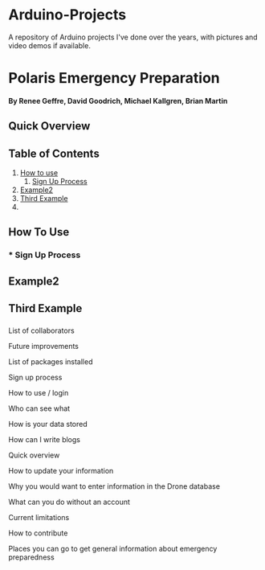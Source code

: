 # Arduino-Projects
A repository of Arduino projects I've done over the years, with pictures and video demos if available.


# Polaris Emergency Preparation
#### By Renee Geffre, David Goodrich, Michael Kallgren, Brian Martin

## Quick Overview
###

###


## Table of Contents
1. [How to use](#howToUse)
    1. [Sign Up Process](#signup)
2. [Example2](#example2)
3. [Third Example](#third-example)
4. 

<a id= "howToUse"></a>
## How To Use

<a id= "signup"></a>
### * Sign Up Process

## Example2
## Third Example

###


 List of collaborators
 
 Future improvements 
 
 List of packages installed 
 
 Sign up process 
 
How to use / login 
 
 Who can see what 
 
 How is your data stored 
 
 How can I write blogs 
 
Quick overview 

How to update your information 
 
 Why you would want to enter information in the Drone database 
 
 What can you do without an account 
 
Current limitations
 
 How to contribute 
 
 Places you can go to get general information about emergency preparedness
